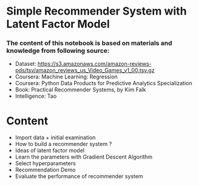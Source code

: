 # Simple Recommender System with Latent Factor Model
### The content of this notebook is based on materials and knowledge from following source:
* Dataset: https://s3.amazonaws.com/amazon-reviews-pds/tsv/amazon_reviews_us_Video_Games_v1_00.tsv.gz
* Coursera: Machine Learning: Regression
* Coursera: Python Data Products for Predictive Analytics Specialization
* Book: Practical Recommender Systems, by Kim Falk
* Intelligence: Tao

# Content
* Import data + initial examination
* How to build a recommender system ?
* Ideas of latent factor model
* Learn the parameters with Gradient Descent Algorithm
* Select hyperparameters
* Recommendation Demo
* Evaluate the performance of recommender system
